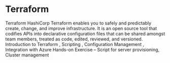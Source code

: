 # Terraform
Terraform  HashiCorp Terraform enables you to safely and predictably create, change, and improve infrastructure. It is an open source tool that codifies APIs into declarative configuration files that can be shared amongst team members, treated as code, edited, reviewed, and versioned.  Introduction to Terraform , Scripting , Configuration Management , Integration with Azure  Hands-on Exercise – Script for server provisioning, Cluster management
